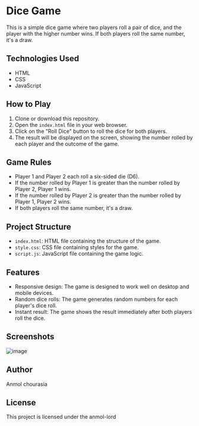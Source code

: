 # Dice Game

This is a simple dice game where two players roll a pair of dice, and the player with the higher number wins. If both players roll the same number, it's a draw.

## Technologies Used
- HTML
- CSS
- JavaScript

## How to Play
1. Clone or download this repository.
2. Open the `index.html` file in your web browser.
3. Click on the "Roll Dice" button to roll the dice for both players.
4. The result will be displayed on the screen, showing the number rolled by each player and the outcome of the game.

## Game Rules
- Player 1 and Player 2 each roll a six-sided die (D6).
- If the number rolled by Player 1 is greater than the number rolled by Player 2, Player 1 wins.
- If the number rolled by Player 2 is greater than the number rolled by Player 1, Player 2 wins.
- If both players roll the same number, it's a draw.

## Project Structure
- `index.html`: HTML file containing the structure of the game.
- `style.css`: CSS file containing styles for the game.
- `script.js`: JavaScript file containing the game logic.

## Features
- Responsive design: The game is designed to work well on desktop and mobile devices.
- Random dice rolls: The game generates random numbers for each player's dice roll.
- Instant result: The game shows the result immediately after both players roll the dice.

## Screenshots
![image](https://github.com/anmolkumar0717/dice_game/assets/67816131/3fabda9e-9685-47e0-a32c-2e93e7b26ead)

## Author
Anmol chourasia

## License
This project is licensed under the anmol-lord
